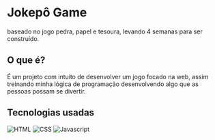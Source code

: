 # Jokepô Game

baseado no jogo pedra, papel e tesoura,
levando 4 semanas para ser construído.

## O que é?
É um projeto com intuito de desenvolver um jogo focado na web, assim treinando minha lógica de programação desenvolvendo algo que as pessoas possam se divertir.

## Tecnologias usadas
![HTML](https://img.shields.io/badge/HTML5-E34F26?style=for-the-badge&logo=html5&logoColor=white)
![CSS](https://img.shields.io/badge/CSS3-1572B6?style=for-the-badge&logo=css3&logoColor=white)
![Javascript](https://img.shields.io/badge/JavaScript-323330?style=for-the-badge&logo=javascript&logoColor=F7DF1E)
